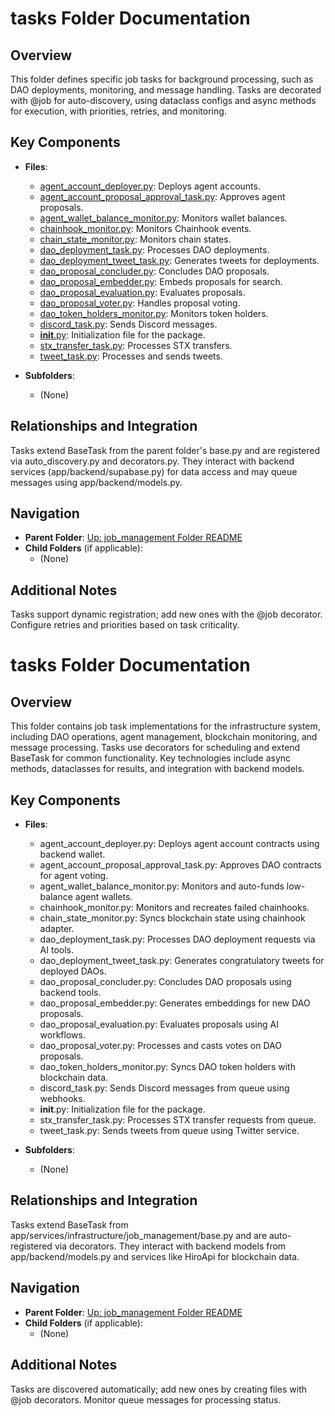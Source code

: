 # tasks Folder Documentation

## Overview
This folder defines specific job tasks for background processing, such as DAO deployments, monitoring, and message handling. Tasks are decorated with @job for auto-discovery, using dataclass configs and async methods for execution, with priorities, retries, and monitoring.

## Key Components
- **Files**:
  - [agent_account_deployer.py](agent_account_deployer.py): Deploys agent accounts.
  - [agent_account_proposal_approval_task.py](agent_account_proposal_approval_task.py): Approves agent proposals.
  - [agent_wallet_balance_monitor.py](agent_wallet_balance_monitor.py): Monitors wallet balances.
  - [chainhook_monitor.py](chainhook_monitor.py): Monitors Chainhook events.
  - [chain_state_monitor.py](chain_state_monitor.py): Monitors chain states.
  - [dao_deployment_task.py](dao_deployment_task.py): Processes DAO deployments.
  - [dao_deployment_tweet_task.py](dao_deployment_tweet_task.py): Generates tweets for deployments.
  - [dao_proposal_concluder.py](dao_proposal_concluder.py): Concludes DAO proposals.
  - [dao_proposal_embedder.py](dao_proposal_embedder.py): Embeds proposals for search.
  - [dao_proposal_evaluation.py](dao_proposal_evaluation.py): Evaluates proposals.
  - [dao_proposal_voter.py](dao_proposal_voter.py): Handles proposal voting.
  - [dao_token_holders_monitor.py](dao_token_holders_monitor.py): Monitors token holders.
  - [discord_task.py](discord_task.py): Sends Discord messages.
  - [__init__.py](__init__.py): Initialization file for the package.
  - [stx_transfer_task.py](stx_transfer_task.py): Processes STX transfers.
  - [tweet_task.py](tweet_task.py): Processes and sends tweets.

- **Subfolders**:
  - (None)

## Relationships and Integration
Tasks extend BaseTask from the parent folder's base.py and are registered via auto_discovery.py and decorators.py. They interact with backend services (app/backend/supabase.py) for data access and may queue messages using app/backend/models.py.

## Navigation
- **Parent Folder**: [Up: job_management Folder README](../README.md)
- **Child Folders** (if applicable): 
  - (None)

## Additional Notes
Tasks support dynamic registration; add new ones with the @job decorator. Configure retries and priorities based on task criticality.
# tasks Folder Documentation

## Overview
This folder contains job task implementations for the infrastructure system, including DAO operations, agent management, blockchain monitoring, and message processing. Tasks use decorators for scheduling and extend BaseTask for common functionality. Key technologies include async methods, dataclasses for results, and integration with backend models.

## Key Components
- **Files**:
  - agent_account_deployer.py: Deploys agent account contracts using backend wallet.
  - agent_account_proposal_approval_task.py: Approves DAO contracts for agent voting.
  - agent_wallet_balance_monitor.py: Monitors and auto-funds low-balance agent wallets.
  - chainhook_monitor.py: Monitors and recreates failed chainhooks.
  - chain_state_monitor.py: Syncs blockchain state using chainhook adapter.
  - dao_deployment_task.py: Processes DAO deployment requests via AI tools.
  - dao_deployment_tweet_task.py: Generates congratulatory tweets for deployed DAOs.
  - dao_proposal_concluder.py: Concludes DAO proposals using backend tools.
  - dao_proposal_embedder.py: Generates embeddings for new DAO proposals.
  - dao_proposal_evaluation.py: Evaluates proposals using AI workflows.
  - dao_proposal_voter.py: Processes and casts votes on DAO proposals.
  - dao_token_holders_monitor.py: Syncs DAO token holders with blockchain data.
  - discord_task.py: Sends Discord messages from queue using webhooks.
  - __init__.py: Initialization file for the package.
  - stx_transfer_task.py: Processes STX transfer requests from queue.
  - tweet_task.py: Sends tweets from queue using Twitter service.

- **Subfolders**:
  - (None)

## Relationships and Integration
Tasks extend BaseTask from app/services/infrastructure/job_management/base.py and are auto-registered via decorators. They interact with backend models from app/backend/models.py and services like HiroApi for blockchain data.

## Navigation
- **Parent Folder**: [Up: job_management Folder README](../README.md)
- **Child Folders** (if applicable): 
  - (None)

## Additional Notes
Tasks are discovered automatically; add new ones by creating files with @job decorators. Monitor queue messages for processing status.
